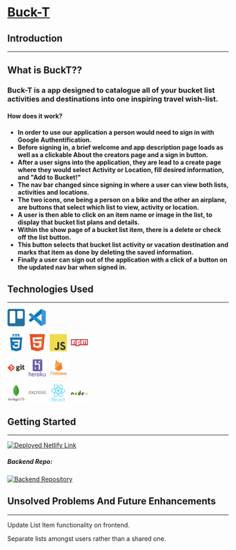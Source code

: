 # <a href="https://buck-it.netlify.app/">Buck-T</a>
## Introduction
___
<h2>What is BuckT??</h2>

<h3 >
  Buck-T is a app designed to catalogue all of your bucket list activities and destinations into one inspiring travel wish-list.
</h3>
<h4>
  How does it work?
<h4>
<ul >
  <li>In order to use our application a person would need to sign in with Google Authentification.</li>
  <li>Before signing in, a brief welcome and app description page loads as well as a clickable About the creators page and a sign in button.</li>
  <li>After a user signs into the application, they are lead to a create page where they would select Activity or Location, fill desired information, and "Add to Bucket!"</li>
  <li>The nav bar changed since signing in where a user can view both lists, activities and locations.</li>
  <li>The two icons, one being a person on a bike and the other an airplane, are buttons that select which list to view, activity or location.</li>
  <li>A user is then able to click on an item name or image in the list, to display that bucket list plans and details.</li>
  <li>Within the show page of a bucket list item, there is a delete or check off the list button.</li>
  <li>This button selects that bucket list activity or vacation destination and marks that item as done by deleting the saved information.</li>
  <li>Finally a user can sign out of the application with a click of a button on the updated nav bar when signed in.</li>
</ul>

## Technologies Used
___


  <img src="https://github.com/devicons/devicon/blob/master/icons/trello/trello-plain.svg" title="Trello" alt="Trello" width="40" height="40"/>&nbsp;
  <img src="https://github.com/devicons/devicon/blob/master/icons/vscode/vscode-original.svg" title="vsCode" alt="vsCode" width="40" height="40"/>&nbsp;

  <img src="https://github.com/devicons/devicon/blob/master/icons/css3/css3-plain-wordmark.svg"  title="CSS3" alt="CSS" width="40" height="40"/>&nbsp;
  <img src="https://github.com/devicons/devicon/blob/master/icons/html5/html5-original.svg" title="HTML5" alt="HTML" width="40" height="40"/>&nbsp;
  <img src="https://github.com/devicons/devicon/blob/master/icons/javascript/javascript-original.svg" title="JavaScript" alt="JavaScript" width="40" height="40"/>&nbsp;
  <img src="https://github.com/devicons/devicon/blob/master/icons/npm/npm-original-wordmark.svg" title="npm" alt="npm" width="40" height="40"/>&nbsp;

  <img src="https://github.com/devicons/devicon/blob/master/icons/git/git-original-wordmark.svg" title="Git" alt="Git" width="40" height="40"/>&nbsp;
  <img src="https://github.com/devicons/devicon/blob/master/icons/heroku/heroku-plain-wordmark.svg" title="Heroku" alt="Heroku" width="40" height="40"/>&nbsp;
  <img src="https://github.com/devicons/devicon/blob/master/icons/firebase/firebase-plain-wordmark.svg" title="FireBase" alt="FireBase" width="40" height="40"/>&nbsp;
  

  <img src="https://github.com/devicons/devicon/blob/master/icons/mongodb/mongodb-original-wordmark.svg" title="Mongo" alt="Mongo" width="40" height="40"/>&nbsp;
  <img src="https://github.com/devicons/devicon/blob/master/icons/express/express-original-wordmark.svg" title="Express" alt="Express" width="40" height="40"/>&nbsp;
  <img src="https://github.com/devicons/devicon/blob/master/icons/react/react-original-wordmark.svg" title="React" alt="React" width="40" height="40"/>&nbsp;
  <img src="https://github.com/devicons/devicon/blob/master/icons/nodejs/nodejs-original-wordmark.svg" title="NodeJS" alt="NodeJS" width="40" height="40"/>&nbsp;
  


  
  
  
  
## Getting Started
___

<a href="https://buck-it.netlify.app/"><img src="https://img.icons8.com/external-tal-revivo-shadow-tal-revivo/344/external-netlify-a-cloud-computing-company-that-offers-hosting-and-serverless-backend-services-for-static-websites-logo-shadow-tal-revivo.png" alt="Deployed Netlify Link" width="100px"/></a>
<h5>Backend Repo:</h5>
<a href="https://github.com/daydin14/buckt-backend"><img src="https://img.icons8.com/nolan/344/backend-development.png" alt="Backend Repository" width="60px"/></a>

## Unsolved Problems And Future Enhancements
___
Update List Item functionality on frontend.

Separate lists amongst users rather than a shared one.
